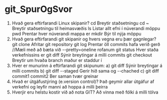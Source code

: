 # git_SpurOgSvor
1. Hvað gera eftirfarandi Linux skipanir?
cd
	Breytir staðsetningu
cd ~
	Breytir staðsetningu til heimasvæðis
ls
	Listar allt efni í núverandi möppu
pwd
	Prentar hver núverandi mappa er
mkdir
		Býr til nýja möppu
2. Hvað gera eftirfarandi git skipanir og hvers vegna eru þær gagnlegar?
git clone
	Afritar git repository
git log
	Prentar öll commits hafa verið gerð //Mæli með að bæta við --pretty=oneline rofanum
git status
	Hver staða verkefnissins er
git diff
	Sýnir breytingar á milli commits
git checkout
		Breytir um hvaða branch maður er staddur í
3. Hver er munurinn á eftirfarandi git skipunum:
a) git diff 
	Sýnir breytingar á milli commits
b) git diff --staged
	Gerir hið sama og --chached
c) git diff commit1 commit2
	Ber saman tvær greinar
4. Hvað er útgáfustýring (e.version control)? 
Það geymir allar útgáfur af verkefni og leyfir manni að hoppa á milli þeirra
5. Hverjir eru helstu kostir við að nota GIT?
Að vinna með fólki á milli tölva
